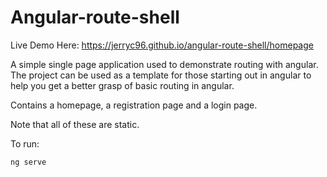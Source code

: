 # Angular-route-shell

Live Demo Here: https://jerryc96.github.io/angular-route-shell/homepage

A simple single page application used to demonstrate routing with angular. The project can be used as a template for those starting out in angular to help you get a better grasp of basic routing in angular.

Contains a homepage, a registration page and a login page.

Note that all of these are static.

To run:

`ng serve`
